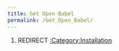 ```yaml
---
title: Get Open Babel
permalink: /Get_Open_Babel/
---
```


1.  REDIRECT [:Category:Installation](/:Category:Installation "wikilink")
